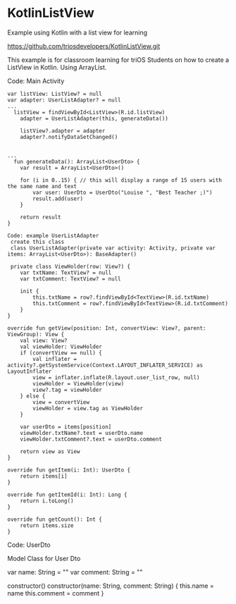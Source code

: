 # KotlinListView
Example using Kotlin with a list view for learning 

https://github.com/triosdevelopers/KotlinListView.git

This example is for classroom learning for triOS Students on how to create a ListView in Kotlin. Using ArrayList.

Code: Main Activity 

    var listView: ListView? = null
    var adapter: UserListAdapter? = null
    ...
      listView = findViewById<ListView>(R.id.listView)
        adapter = UserListAdapter(this, generateData())

        listView?.adapter = adapter
        adapter?.notifyDataSetChanged()
        
        
    ...
      fun generateData(): ArrayList<UserDto> {
        var result = ArrayList<UserDto>()

        for (i in 0..15) { // this will display a range of 15 users with the same name and text
            var user: UserDto = UserDto("Louise ", "Best Teacher ;)")
            result.add(user)
        }

        return result
    }
    
    Code: example UserListAdapter
     create this class
     class UserListAdapter(private var activity: Activity, private var items: ArrayList<UserDto>): BaseAdapter() 
    
     private class ViewHolder(row: View?) {
        var txtName: TextView? = null
        var txtComment: TextView? = null

        init {
            this.txtName = row?.findViewById<TextView>(R.id.txtName)
            this.txtComment = row?.findViewById<TextView>(R.id.txtComment)
        }
    }

    override fun getView(position: Int, convertView: View?, parent: ViewGroup): View {
        val view: View?
        val viewHolder: ViewHolder
        if (convertView == null) {
            val inflater = activity?.getSystemService(Context.LAYOUT_INFLATER_SERVICE) as LayoutInflater
            view = inflater.inflate(R.layout.user_list_row, null)
            viewHolder = ViewHolder(view)
            view?.tag = viewHolder
        } else {
            view = convertView
            viewHolder = view.tag as ViewHolder
        }

        var userDto = items[position]
        viewHolder.txtName?.text = userDto.name
        viewHolder.txtComment?.text = userDto.comment

        return view as View
    }

    override fun getItem(i: Int): UserDto {
        return items[i]
    }

    override fun getItemId(i: Int): Long {
        return i.toLong()
    }

    override fun getCount(): Int {
        return items.size
    }

Code: UserDto

Model Class for User Dto

var name: String = ""
var comment: String = ""

constructor()
  constructor(name: String, comment: String) {
        this.name = name
        this.comment = comment
    }

